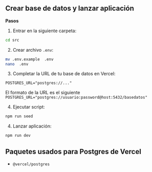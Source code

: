 ## Crear base de datos y lanzar aplicación

**Pasos**

1. Entrar en la siguiente carpeta:

```sh
cd src
```

2. Crear archivo `.env`:

```sh
mv .env.example  .env
nano  .env
```

3. Completar la URL de tu base de datos en Vercel:

```
POSTGRES_URL="postgres://..."
```

El formato de la URL es el siguiente `POSTGRES_URL="postgres://usuario:password@host:5432/basedatos"`


4. Ejecutar script:

```sh
npm run seed
```

4. Lanzar aplicación:

```sh
npm run dev
```


## Paquetes usados para Postgres de Vercel

- `@vercel/postgres`